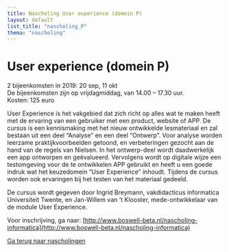 ```yaml
---
title: Nascholing User experience (domein P)
layout: default
list_title: "nascholing_P"
thema: "nascholing"
---
```


# User experience (domein P)
2 bijeenkomsten in 2019: 20 sep, 11 okt <br>
De bijeenkomsten zijn op vrijdagmiddag, van 14.00 – 17.30 uur. <br>
Kosten: 125 euro

User Experience is het vakgebied dat zich richt op alles wat te maken heeft met de ervaring van een gebruiker met een product, website of APP.  De cursus is een kennismaking met het nieuw ontwikkelde lesmateriaal en zal bestaan uit een deel “Analyse” en een deel “Ontwerp”. Voor analyse worden leerzame praktijkvoorbeelden getoond, en verbeteringen gezocht aan de hand van de regels van Nielsen. In het ontwerp-deel wordt daadwerkelijk een app ontworpen en geëvalueerd. Vervolgens wordt op digitale wijze een testomgeving voor de te ontwikkelen APP gebruikt en heeft u een goede indruk wat het keuzedomein “User Experience” inhoudt. Tijdens de cursus worden ook ervaringen bij het testen van het materiaal gedeeld.

De cursus wordt gegeven door Ingrid Breymann, vakdidacticus informatica Universiteit Twente, en Jan-Willem van ’t Klooster, mede-ontwikkelaar van de module User Experience.

Voor inschrijving, ga naar: [http://www.boswell-beta.nl/nascholing-informatica](http://www.boswell-beta.nl/nascholing-informatica)

[Ga terug naar nascholingen]({{site.baseurl}}/nascholing)
